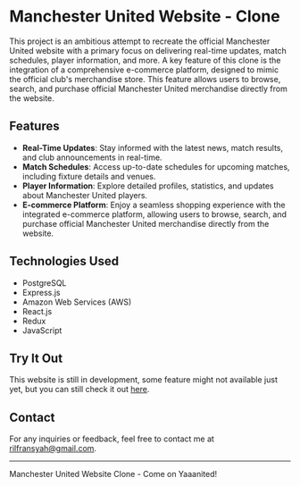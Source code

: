 # Manchester United Website - Clone

This project is an ambitious attempt to recreate the official Manchester United website with a primary focus on delivering real-time updates, match schedules, player information, and more. A key feature of this clone is the integration of a comprehensive e-commerce platform, designed to mimic the official club's merchandise store. This feature allows users to browse, search, and purchase official Manchester United merchandise directly from the website.

## Features

- **Real-Time Updates**: Stay informed with the latest news, match results, and club announcements in real-time.
- **Match Schedules**: Access up-to-date schedules for upcoming matches, including fixture details and venues.
- **Player Information**: Explore detailed profiles, statistics, and updates about Manchester United players.
- **E-commerce Platform**: Enjoy a seamless shopping experience with the integrated e-commerce platform, allowing users to browse, search, and purchase official Manchester United merchandise directly from the website.

## Technologies Used

- PostgreSQL
- Express.js
- Amazon Web Services (AWS)
- React.js
- Redux
- JavaScript

## Try It Out

This website is still in development, some feature might not available just yet, but you can still check it out [here](https://muclone.cloud/).

## Contact

For any inquiries or feedback, feel free to contact me at [rilfransyah@gmail.com](mailto:rilfransyah@gmail.com).

---

Manchester United Website Clone - Come on Yaaanited!
